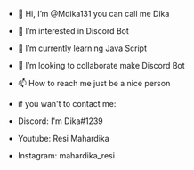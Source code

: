 - 👋 Hi, I’m @Mdika131 you can call me Dika
- 👀 I’m interested in Discord Bot
- 🌱 I’m currently learning Java Script
- 💞️ I’m looking to collaborate make Discord Bot
- 📫 How to reach me just be a nice person 

- if you wan't to contact me:
- Discord: I'm Dika#1239
- Youtube: Resi Mahardika
- Instagram: mahardika_resi

